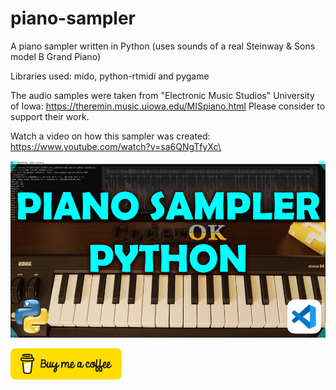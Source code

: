 # piano-sampler
A piano sampler written in Python (uses sounds of a real Steinway &amp; Sons model B Grand Piano)

Libraries used: mido, python-rtmidi and pygame

The audio samples were taken from "Electronic Music Studios" University of Iowa:
https://theremin.music.uiowa.edu/MISpiano.html
Please consider to support their work.

Watch a video on how this sampler was created: https://www.youtube.com/watch?v=sa6QNgTfyXc\

[<img alt="JP Trainer" src="https://github.com/2CoderOK/piano-sampler/blob/main/sampler_preview.png" />](https://www.youtube.com/watch?v=sa6QNgTfyXc)


[<img alt="Buy me a coffee" height="50px" src="https://github.com/2CoderOK/jp-trainer/blob/main/yellow-button.png" />](https://www.buymeacoffee.com/coderok)
